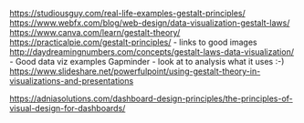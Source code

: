 https://studiousguy.com/real-life-examples-gestalt-principles/
https://www.webfx.com/blog/web-design/data-visualization-gestalt-laws/
https://www.canva.com/learn/gestalt-theory/
https://practicalpie.com/gestalt-principles/ - links to good images
http://daydreamingnumbers.com/concepts/gestalt-laws-data-visualization/ - Good data viz examples
Gapminder - look at to analysis what it uses :-)
https://www.slideshare.net/powerfulpoint/using-gestalt-theory-in-visualizations-and-presentations

https://adniasolutions.com/dashboard-design-principles/the-principles-of-visual-design-for-dashboards/